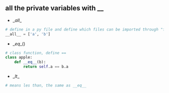 ## all the private variables with __

- \__all__

```python
# define in a py file and define which files can be imported through "from this import *"
__all__ = ['a', 'b']
```

- \__eq__()
```python
# class function, define ==
class apple:
    def __eq__(b):
        return self.a == b.a
```

- \__lt__
```python
# means les than, the same as __eq__
```


